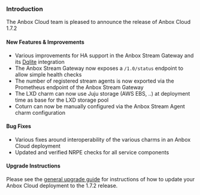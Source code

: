 ### Introduction

The Anbox Cloud team is pleased to announce the release of Anbox Cloud 1.7.2

#### New Features & Improvements

* Various improvements for HA support in the Anbox Stream Gateway and its [Dqlite](https://dqlite.io) integration
* The Anbox Stream Gateway now exposes a `/1.0/status` endpoint to allow simple health checks
* The number of registered stream agents is now exported via the Prometheus endpoint of the Anbox Stream Gateway
* The LXD charm can now use Juju storage (AWS EBS, ..) at deployment time as base for the LXD storage pool
* Coturn can now be manually configured via the Anbox Stream Agent charm configuration

#### Bug Fixes

* Various fixes around interoperability of the various charms in an Anbox Cloud deployment
* Updated and verified NRPE checks for all service components

#### Upgrade Instructions

Please see the [general upgrade guide](https://anbox-cloud.io/docs/installation/upgrading-from-previous-versions) for instructions of how to update your Anbox Cloud deployment to the 1.7.2 release.